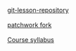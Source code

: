 [git-lesson-repository](https://github.com/Gascoine56/git-lesson-repository)
<br>
<br>
[patchwork fork](https://github.com/Gascoine56/patchwork)
<br>
<br>
[Course syllabus](https://github.com/green-fox-academy/prg-spears-syllabus)
